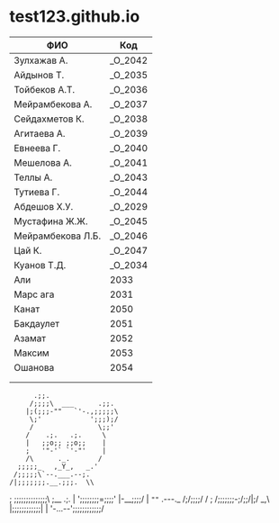 # test123.github.io


|     ФИО      |      Код       |
|--------------|----------------|
|Зулхажав А.   |         _O_2042|
|Айдынов Т.    |         _O_2035|
|Тойбеков А.Т. |         _O_2036|
|Мейрамбекова А.|_O_2037|  
|Сейдахметов К.|_O_2038|
|Агитаева А.|_O_2039|
|Евнеева Г.|_O_2040|
|Мешелова А.|_O_2041|
|Теллы А.|_O_2043|
|Тутиева Г.| _O_2044|
|Абдешов Х.У.|_O_2029|
|Мустафина Ж.Ж.|_O_2045|
Мейрамбекова Л.Б.|_O_2046|
|Цай К.|_O_2047|
|Куанов Т.Д.|_O_2034|
|Али|2033|
|Марс ага|2031|
|Канат|2050|
|Бакдаулет|2051|
|Азамат|2052|
|Максим|2053|
|Ошанова|2054|
|||
|||

          .;;.
         /;;;;\  ___      .;;.
        |;(;;;-""   `'-.,;;;;;\
         \;'            ';;;);/
         /                \;;'
        /    .;.   .;.     \
        |   ;;o;; ;;o;;    |
        ;   '"-'` `'-"'    |
        /\      ._.       /
      ;;;;;_   ,_Y_,   _.'
     /;;;;;\`--.___.--;.
    /|;;;;;;;.__.;;;.  \\
   ;  \;;;;;;;;;;;;;;\  ;\__  .;.
   |   ';;;;;;;;=;;;;'  |-__;;;;/
   |     `""`  .---._  /;/;;\;;/
  / ;         /;;;;;;;-;/;;/|;/
  \_,\       |;;;;;;;;;;;;| |
      '-...--';;;;;;;;;;;;\/
      
      
